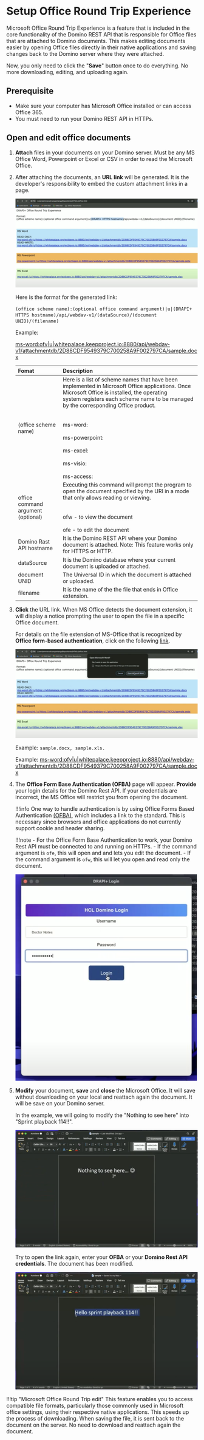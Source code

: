 # Setup Office Round Trip Experience

Microsoft Office Round Trip Experience is a feature that is included in the core functionality of the Domino REST API that is responsible for Office files that are attached to Domino documents. This makes editing documents easier by opening Office files directly in their native applications and saving changes back to the Domino server where they were attached.

Now, you only need to click the "**Save**" button once to do everything. No more downloading, editing, and uploading again.

## Prerequisite

- Make sure your computer has Microsoft Office installed or can access Office 365.
- You must need to run your Domino REST API in HTTPs. 


## Open and edit office documents

1. **Attach** files in your documents on your Domino server. Must be any MS Office Word, Powerpoint or Excel or CSV in order to read the Microsoft Office.

2. After attaching the documents, an **URL link** will be generated. It is the developer's responsibility to embed the custom attachment links in a page. 

    ![alt text](../assets/images/rtlink.png)

    Here is the format for the generated link:
    
    ```
    (office scheme name):(optional office command argument)|u|(DRAPI+ HTTPS hostname)/api/webdav-v1/(dataSource)/(document UNID)/(filename)
    ```
    
    Example:

    [ms-word:ofv|u|whitepalace.keepproject.io:8880/api/webdav-v1/attachmentdb/2D88CDF9549379C700258A9F002797CA/sample.docx](ms-word:ofv|u|whitepalace.keepproject.io:8880/api/webdav-v1/attachmentdb/2D88CDF9549379C700258A9F002797CA/sample.docx)
    


    |Fomat |Description|
    |:-----|:--------|
    |(office scheme name)| Here is a list of scheme names that have been implemented in Microsoft Office applications. Once Microsoft Office is installed, the operating system registers each scheme name to be managed by the corresponding Office product. <br></br> <br>ms-word:</br><br>ms-powerpoint:</br><br>ms-excel:</br><br>ms-visio:</br><br>ms-access:</br>|
    | office command argument (optional) | Executing this command will prompt the program to open the document specified by the URI in a mode that only allows reading or viewing.  <br></br> <br> ofw - to view the document </br> <br>ofe - to edit the document</br>|
    |Domino Rast API hostname| It is the Domino REST API where your Domino document is attached. Note: This feature works only for HTTPS or HTTP.  |
    | dataSource | It is the Domino database where your current document is uploaded or attached.|
    | document UNID| The Universal ID in which the document is attached or uploaded.|
    | filename | It is the name of the the file that ends in  Office extension. |

3. **Click** the URL link. When MS Office detects the document extension, it will display a notice prompting the user to open the file in a specific Office document. 

    For details on the file extension of MS-Office that is recognized by **Office form-based authentication**, click on the following [link](../references/ofba.md).

    ![alt text](../assets/images/rtprompt.png)

    Example: `sample.docx, sample.xls.`

    
    Example:
    [ms-word:ofv|u|whitepalace.keepproject.io:8880/api/webdav-v1/attachmentdb/2D88CDF9549379C700258A9F002797CA/sample.docx](ms-word:ofv|u|whitepalace.keepproject.io:8880/api/webdav-v1/attachmentdb/2D88CDF9549379C700258A9F002797CA/sample.docx)

3. The **Office Form Base Authentication (OFBA)** page will appear. **Provide** your login details for the Domino Rest API. If your credentials are incorrect, the MS Office will restrict you from opening the document.
    
    !!!info
        One way to handle authentication is by using Office Forms Based Authentication [(OFBA)](https://learn.microsoft.com/en-us/openspecs/sharepoint_protocols/ms-ofba/30c7bbe9-b284-421f-b866-4e7ed4866027), which includes a link to the standard. This is necessary since browsers and office applications do not currently support cookie and header sharing.

    !!!note
        - For the Office Form Base Authentication to work, your Domino Rest API must be connected to and running on HTTPs.
        - If the command argument is `ofe`, this will open and and lets you edit the document.
        - If the command argument is `ofw`, this will let you open and read only the document.
    
    ![alt text](../assets/images/ofbalogin.png)

4. **Modify** your document, **save** and **close** the Microsoft Office. It will save without downloading on your local and reattach again the document. It will be save on your Domino server.

    In the example, we will going to modify the "Nothing to see here" into "Sprint playback 114!!". 

    ![alt text](../assets/images/rtmodify.png)

    Try to open the link again, enter your **OFBA** or your **Domino Rest API credentials**. The document has been modified.

    ![alt text](../assets/images/rtsave.png)

!!!tip "Microsoft Office Round Trip edit"
    This feature enables you to access compatible file formats, particularly those commonly used in Microsoft office settings, using their respective native applications. This speeds up the process of downloading. When saving the file, it is sent back to the document on the server. No need to download and reattach again the document.